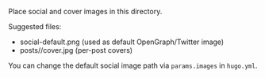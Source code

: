 Place social and cover images in this directory.

Suggested files:
- social-default.png (used as default OpenGraph/Twitter image)
- posts/<slug>/cover.jpg (per-post covers)

You can change the default social image path via `params.images` in `hugo.yml`.

